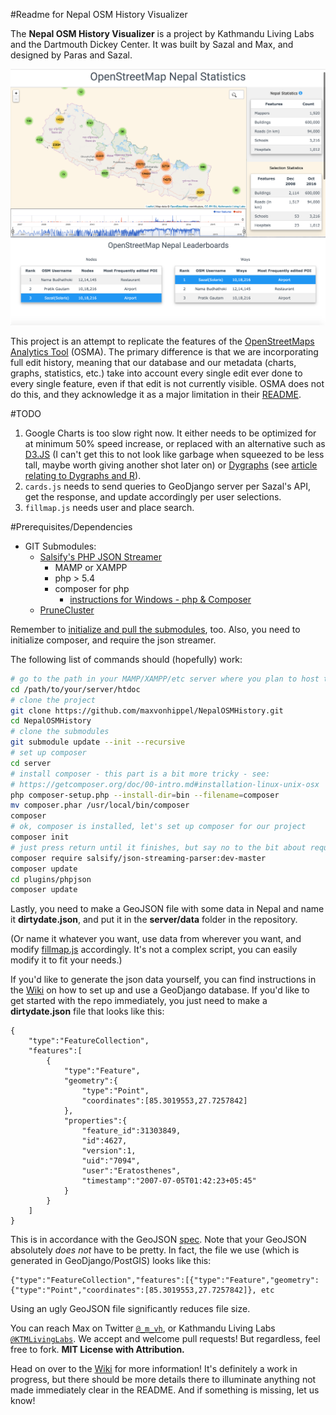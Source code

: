 #Readme for Nepal OSM History Visualizer

The **Nepal OSM History Visualizer** is a project by Kathmandu Living Labs and the Dartmouth Dickey Center.  It was built by Sazal and Max, and designed by Paras and Sazal.

![](documentation/nepalstatskllosm.png)

This project is an attempt to replicate the features of the [OpenStreetMaps Analytics Tool](http://osm-analytics.org) (OSMA).  The primary difference is that we are incorporating full edit history, meaning that our database and our metadata (charts, graphs, statistics, etc.) take into account every single edit ever done to every single feature, even if that edit is not currently visible.  OSMA does not do this, and they acknowledge it as a major limitation in their [README](https://github.com/hotosm/osm-analytics).

#TODO

1. Google Charts is too slow right now.  It either needs to be optimized for at minimum 50% speed increase, or replaced with an alternative such as [D3.JS](http://bl.ocks.org/mbostock/34f08d5e11952a80609169b7917d4172) (I can't get this to not look like garbage when squeezed to be less tall, maybe worth giving another shot later on) or [Dygraphs](http://dygraphs.com/tests/range-selector.html) (see [article relating to Dygraphs and R](https://rstudio.github.io/dygraphs/gallery-range-selector.html)).
2. `cards.js` needs to send queries to GeoDjango server per Sazal's API, get the response, and update accordingly per user selections.
2. `fillmap.js` needs user and place search.


#Prerequisites/Dependencies

* GIT Submodules:
	* [Salsify's PHP JSON Streamer](https://github.com/salsify/jsonstreamingparser)
		* MAMP or XAMPP
		* php > 5.4
		* composer for php 
			* [instructions for Windows - php & Composer](http://i.justrealized.com/2013/install-composer-windows/)	
	* [PruneCluster](https://github.com/SINTEF-9012/PruneCluster)
	
Remember to [initialize and pull the submodules](http://stackoverflow.com/questions/1030169/easy-way-pull-latest-of-all-submodules), too.  Also, you need to initialize composer, and require the json streamer.

The following list of commands should (hopefully) work:

```bash
# go to the path in your MAMP/XAMPP/etc server where you plan to host the project
cd /path/to/your/server/htdoc
# clone the project
git clone https://github.com/maxvonhippel/NepalOSMHistory.git
cd NepalOSMHistory
# clone the submodules
git submodule update --init --recursive
# set up composer
cd server
# install composer - this part is a bit more tricky - see:
# https://getcomposer.org/doc/00-intro.md#installation-linux-unix-osx
php composer-setup.php --install-dir=bin --filename=composer
mv composer.phar /usr/local/bin/composer
composer
# ok, composer is installed, let's set up composer for our project
composer init
# just press return until it finishes, but say no to the bit about requiring stuff
composer require salsify/json-streaming-parser:dev-master
composer update
cd plugins/phpjson
composer update
```

Lastly, you need to make a GeoJSON file with some data in Nepal and name it **dirtydate.json**, and put it in the **server/data** folder in the repository.  

(Or name it whatever you want, use data from wherever you want, and modify [fillmap.js](https://github.com/maxvonhippel/NepalOSMHistory/blob/master/js/fillmap.js) accordingly.  It's not a complex script, you can easily modify it to fit your needs.)  

If you'd like to generate the json data yourself, you can find instructions in the [Wiki](https://github.com/maxvonhippel/NepalOSMHistory/wiki) on how to set up and use a GeoDjango database.  If you'd like to get started with the repo immediately, you just need to make a **dirtydate.json** file that looks like this:

```GEOJSON
{
	"type":"FeatureCollection",
	"features":[
		{
			"type":"Feature",
			"geometry":{
				"type":"Point",
				"coordinates":[85.3019553,27.7257842]
			},
			"properties":{
				"feature_id":31303849,
				"id":4627,
				"version":1,
				"uid":"7094",
				"user":"Eratosthenes",
				"timestamp":"2007-07-05T01:42:23+05:45"
			}
		}
	]
}

```
This is in accordance with the GeoJSON [spec](http://geojson.org/geojson-spec.html).  Note that your GeoJSON absolutely *does not* have to be pretty.  In fact, the file we use (which is generated in GeoDjango/PostGIS) looks like this:

```GEOJSON
{"type":"FeatureCollection","features":[{"type":"Feature","geometry":{"type":"Point","coordinates":[85.3019553,27.7257842]}, etc

```
Using an ugly GeoJSON file significantly reduces file size.

You can reach Max on Twitter [`@_m_vh`](https://twitter.com/_m_vh), or Kathmandu Living Labs [`@KTMLivingLabs`](https://twitter.com/KTMLivingLabs).  We accept and welcome pull requests!  But regardless, feel free to fork.  **MIT License with Attribution.**

Head on over to the [Wiki](https://github.com/maxvonhippel/NepalOSMHistory/wiki) for more information!  It's definitely a work in progress, but there should be more details there to illuminate anything not made immediately clear in the README.  And if something is missing, let us know!